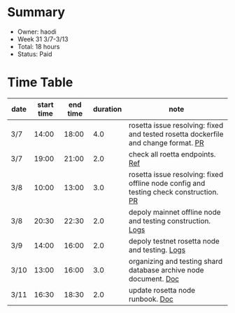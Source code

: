 # Summary
* Owner: haodi
* Week 31 3/7-3/13
* Total:  18 hours
* Status: Paid

# Time Table
| date  | start time  | end time | duration  |  note |
|---|---|---|---|---|
| 3/7 | 14:00 | 18:00 | 4.0 | rosetta issue resolving: fixed and tested rosetta dockerfile and change format. [PR](https://github.com/harmony-one/harmony/pull/4083) |
| 3/7 | 19:00 | 21:00 | 2.0 | check all roetta endpoints. [Ref](https://www.rosetta-api.org/docs/Reference.html) |
| 3/8 | 10:00 | 13:00 | 3.0 | rosetta issue resolving: fixed offline node config and testing check construction. [PR](https://github.com/harmony-one/harmony/pull/4093) |
| 3/8 | 20:30 | 22:30 | 2.0 | depoly mainnet offline node and testing construction. [Logs](https://docs.google.com/document/d/1le19P2PXPyV0y_Og6rGThmCVp0lLjGYiVwZA5TXGbTk) |
| 3/9 | 14:00 | 16:00 | 2.0 | depoly testnet rosetta node and testing. [Logs](https://docs.google.com/document/d/1le19P2PXPyV0y_Og6rGThmCVp0lLjGYiVwZA5TXGbTk) |
| 3/10 | 13:00 | 16:00 | 3.0 | organizing and testing shard database archive node document. [Doc](https://docs.google.com/document/d/1dBZll64A7_D1wWnhhmLa_8W9df8gTNcFNtDqcdNFKlI) |
| 3/11 | 16:30 | 18:30 | 2.0 | update rosetta node runbook. [Doc](https://docs.google.com/document/d/1HWvY7CQJvH-KMcBbFb8uWVdtujQZp5SILpU180wpSMo) |